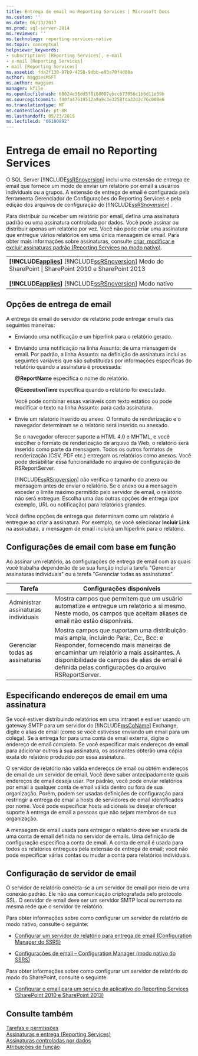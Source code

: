 ```yaml
---
title: Entrega de email no Reporting Services | Microsoft Docs
ms.custom: ''
ms.date: 06/13/2017
ms.prod: sql-server-2014
ms.reviewer: ''
ms.technology: reporting-services-native
ms.topic: conceptual
helpviewer_keywords:
- subscriptions [Reporting Services], e-mail
- e-mail [Reporting Services]
- mail [Reporting Services]
ms.assetid: fda2f130-97b9-4258-9dbb-e93a70f4d08a
author: maggiesMSFT
ms.author: maggies
manager: kfile
ms.openlocfilehash: 68024e36dd5f8188097ebcc673056c1b6d11e59b
ms.sourcegitcommit: f40fa47619512a9a9c3e3258fda3242c76c008e6
ms.translationtype: MT
ms.contentlocale: pt-BR
ms.lasthandoff: 05/23/2019
ms.locfileid: "66100892"
---
```

# <a name="e-mail-delivery-in-reporting-services"></a>Entrega de email no Reporting Services
  O SQL Server [!INCLUDE[ssRSnoversion](../../includes/ssrsnoversion-md.md)] inclui uma extensão de entrega de email que fornece um modo de enviar um relatório por email a usuários individuais ou a grupos. A extensão de entrega de email é configurada pela ferramenta Gerenciador de Configurações do Reporting Services e pela edição dos arquivos de configuração do [!INCLUDE[ssRSnoversion](../../includes/ssrsnoversion-md.md)] .  
  
 Para distribuir ou receber um relatório por email, defina uma assinatura padrão ou uma assinatura controlada por dados. Você pode assinar ou distribuir apenas um relatório por vez. Você não pode criar uma assinatura que entregue vários relatórios em uma única mensagem de email. Para obter mais informações sobre assinaturas, consulte [criar, modificar e excluir assinaturas padrão &#40;Reporting Services no modo nativo&#41;](create-and-manage-subscriptions-for-native-mode-report-servers.md).  
  
||  
|-|  
|**[!INCLUDE[applies](../../includes/applies-md.md)]**  [!INCLUDE[ssRSnoversion](../../includes/ssrsnoversion-md.md)] Modo do SharePoint &#124; SharePoint 2010 e SharePoint 2013<br /><br /> **[!INCLUDE[applies](../../includes/applies-md.md)]**  [!INCLUDE[ssRSnoversion](../../includes/ssrsnoversion-md.md)] Modo nativo|  
  
## <a name="e-mail-delivery-options"></a>Opções de entrega de email  
 A entrega de email do servidor de relatório pode entregar emails das seguintes maneiras:  
  
-   Enviando uma notificação e um hiperlink para o relatório gerado.  
  
-   Enviando uma notificação na linha Assunto: de uma mensagem de email. Por padrão, a linha Assunto: na definição de assinatura inclui as seguintes variáveis que são substituídas por informações específicas do relatório quando a assinatura é processada:  
  
     **@ReportName** especifica o nome do relatório.  
  
     **@ExecutionTime** especifica quando o relatório foi executado.  
  
     Você pode combinar essas variáveis com texto estático ou pode modificar o texto na linha Assunto: para cada assinatura.  
  
-   Envie um relatório inserido ou anexo. O formato de renderização e o navegador determinam se o relatório será inserido ou anexado.  
  
     Se o navegador oferecer suporte a HTML 4.0 e MHTML, e você escolher o formato de renderização de arquivo da Web, o relatório será inserido como parte da mensagem. Todos os outros formatos de renderização (CSV, PDF etc.) entregam os relatórios como anexos. Você pode desabilitar essa funcionalidade no arquivo de configuração de RSReportServer.  
  
     [!INCLUDE[ssRSnoversion](../../includes/ssrsnoversion-md.md)] não verifica o tamanho do anexo ou mensagem antes de enviar o relatório. Se o anexo ou a mensagem exceder o limite máximo permitido pelo servidor de email, o relatório não será entregue. Escolha uma das outras opções de entrega (por exemplo, URL ou notificação) para relatórios grandes.  
  
 Você define opções de entrega que determinam como um relatório é entregue ao criar a assinatura. Por exemplo, se você selecionar **Incluir Link** na assinatura, a mensagem de email incluirá um hiperlink para o relatório.  
  
## <a name="role-based-e-mail-settings"></a>Configurações de email com base em função  
 Ao assinar um relatório, as configurações de entrega de email com as quais você trabalha dependerão de se sua função inclui a tarefa "Gerenciar assinaturas individuais" ou a tarefa "Gerenciar todas as assinaturas".  
  
|Tarefa|Configurações disponíveis|  
|----------|------------------------|  
|Administrar assinaturas individuais|Mostra campos que permitem que um usuário automatize e entregue um relatório a si mesmo. Neste modo, os campos que aceitam aliases de email não estão disponíveis.|  
|Gerenciar todas as assinaturas|Mostra campos que suportam uma distribuição mais ampla, incluindo Para:, Cc:, Bcc: e Responder, fornecendo mais maneiras de encaminhar um relatório a mais assinantes. A disponibilidade de campos de alias de email é definida pelas configurações do arquivo RSReportServer.|  
  
## <a name="specifying-e-mail-addresses-in-a-subscription"></a>Especificando endereços de email em uma assinatura  
 Se você estiver distribuindo relatórios em uma intranet e estiver usando um gateway SMTP para um servidor do [!INCLUDE[msCoName](../../includes/msconame-md.md)] Exchange, digite o alias de email (como se você estivesse enviando um email para um colega). Se a entrega for para uma conta de email externa, digite o endereço de email completo. Se você especificar mais endereços de email para adicionar outros à sua assinatura, os assinantes obterão uma cópia exata do relatório produzido por essa assinatura.  
  
 O servidor de relatório não valida endereços de email ou obtém endereços de email de um servidor de email. Você deve saber antecipadamente quais endereços de email deseja usar. Por padrão, você pode enviar relatórios por email a qualquer conta de email válida dentro ou fora de sua organização. Porém, podem ser usadas definições de configuração para restringir a entrega de email a hosts de servidores de email identificados por nome. Você pode especificar hosts adicionais se desejar oferecer suporte à entrega de email a pessoas que não sejam membros de sua organização.  
  
 A mensagem de email usada para entregar o relatório deve ser enviada de uma conta de email definida no servidor de emails. Uma definição de configuração especifica a conta de email. A conta de email é usada para todos os relatórios entregues pela extensão de entrega de email; você não pode especificar várias contas ou mudar a conta para relatórios individuais.  
  
## <a name="e-mail-server-configuration"></a>Configuração de servidor de email  
 O servidor de relatório conecta-se a um servidor de email por meio de uma conexão padrão. Ele não usa comunicação criptografada pelo protocolo SSL. O servidor de email deve ser um servidor SMTP local ou remoto na mesma rede que o servidor de relatório.  
  
 Para obter informações sobre como configurar um servidor de relatório de modo nativo, consulte o seguinte:  
  
-   [Configurar um servidor de relatório para entrega de email &#40;Configuration Manager do SSRS&#41;](../../sql-server/install/configure-a-report-server-for-e-mail-delivery-ssrs-configuration-manager.md)  
  
-   [Configurações de email – Configuration Manager &#40;modo nativo do SSRS&#41;](../install-windows/e-mail-settings-reporting-services-native-mode-configuration-manager.md)  
  
 Para obter informações sobre como configurar um servidor de relatório do modo do SharePoint, consulte o seguinte:  
  
-   [Configurar o email para um serviço de aplicativo do Reporting Services &#40;SharePoint 2010 e SharePoint 2013&#41;](../install-windows/configure-e-mail-for-a-reporting-services-service-application.md)  
  
## <a name="see-also"></a>Consulte também  
 [Tarefas e permissões](../security/tasks-and-permissions.md)   
 [Assinaturas e entrega &#40;Reporting Services&#41;](subscriptions-and-delivery-reporting-services.md)   
 [Assinaturas controladas por dados](data-driven-subscriptions.md)   
 [Atribuições de função](../security/role-assignments.md)  
  
  

